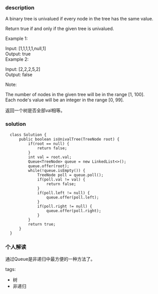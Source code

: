 ### description    
  A binary tree is univalued if every node in the tree has the same value.  
    
  Return true if and only if the given tree is univalued.  
    
     
    
  Example 1:  
    
    
  Input: [1,1,1,1,1,null,1]  
  Output: true  
  Example 2:  
    
    
  Input: [2,2,2,5,2]  
  Output: false  
     
    
  Note:  
    
  The number of nodes in the given tree will be in the range [1, 100].  
  Each node's value will be an integer in the range [0, 99].  
    
  返回一个树是否全部val相等。    
### solution    
```    
  class Solution {  
      public boolean isUnivalTree(TreeNode root) {  
          if(root == null) {  
              return false;  
          }  
          int val = root.val;  
          Queue<TreeNode> queue = new LinkedList<>();  
          queue.offer(root);  
          while(!queue.isEmpty()) {  
              TreeNode poll = queue.poll();  
              if(poll.val != val) {  
                  return false;  
              }  
              if(poll.left != null) {  
                  queue.offer(poll.left);  
              }  
              if(poll.right != null) {  
                  queue.offer(poll.right);  
              }  
          }  
          return true;  
      }  
  }  
```    
    
### 个人解读    
  通过Queue是非递归中最方便的一种方法了。  
    
tags:    
  -  树  
  -  非递归  
